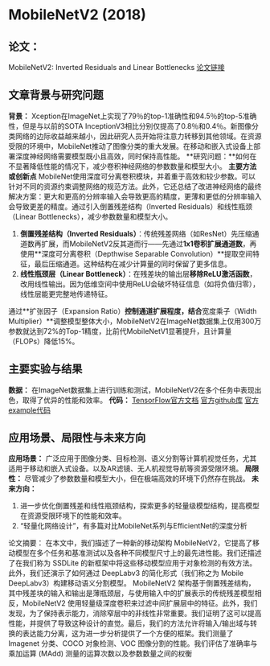 # MobileNetV2 (2018)
## 论文：
MobileNetV2: Inverted Residuals and Linear Bottlenecks
[论文链接](https://arxiv.org/abs/1801.04381)


## 文章背景与研究问题
**背景：**
Xception在ImageNet上实现了79％的top-1准确性和94.5％的top-5准确性，但是与以前的SOTA InceptionV3相比分别仅提高了0.8％和0.4％。新图像分类网络的边际收益越来越小，因此研究人员开始将注意力转移到其他领域。在资源受限的环境中，MobileNet推动了图像分类的重大发展。在移动和嵌入式设备上部署深度神经网络需要模型既小且高效，同时保持高性能。
**研究问题：**如何在不显著降低性能的情况下，减少卷积神经网络的参数数量和模型大小。
**主要方法或创新点**
MobileNet使用深度可分离卷积模块，并着重于高效和较少参数。可以针对不同的资源约束调整网络的规范方法。此外，它还总结了改进神经网络的最终解决方案：更大和更高的分辨率输入会导致更高的精度，更薄和更低的分辨率输入会导致更差的精度。通过引入倒置残差结构（Inverted Residuals）和线性瓶颈（Linear Bottlenecks），减少参数数量和模型大小。
1. **倒置残差结构（Inverted Residuals）**：传统残差网络（如ResNet）先压缩通道数再扩展，而MobileNetV2反其道而行——先通过**1x1卷积扩展通道数**，再使用**深度可分离卷积（Depthwise Separable Convolution）**提取空间特征，最后压缩通道。这种结构在减少计算量的同时保留了更多信息。  
2. **线性瓶颈层（Linear Bottleneck）**：在残差块的输出层**移除ReLU激活函数**，改用线性输出。因为低维空间中使用ReLU会破坏特征信息（如将负值归零），线性层能更完整地传递特征。  

通过**扩张因子（Expansion Ratio）**控制通道扩展程度，结合**宽度乘子（Width Multiplier）**调整模型整体大小，MobileNetV2在ImageNet数据集上仅用300万参数就达到72%的Top-1精度，比前代MobileNetV1显著提升，且计算量（FLOPs）降低15%。  
   
## 主要实验与结果
**数据：**
在ImageNet数据集上进行训练和测试，MobileNetV2在多个任务中表现出色，取得了优异的性能和效率。
**代码：**
[TensorFlow官方文档](https://www.tensorflow.org/api_docs/python/tf/keras/applications/MobileNetV2#returns)
[官方github库](https://github.com/tensorflow/models/tree/master/research/slim/nets/mobilenet)
[官方example代码](https://github.com/tensorflow/models/blob/master/research/slim/nets/mobilenet/mobilenet_example.ipynb)

## 应用场景、局限性与未来方向
**应用场景：**
广泛应用于图像分类、目标检测、语义分割等计算机视觉任务，尤其适用于移动和嵌入式设备。以及AR滤镜、无人机视觉导航等资源受限环境。
**局限性：**
尽管减少了参数数量和模型大小，但在极端高效的环境下仍然存在挑战。
**未来方向：**
1. 进一步优化倒置残差和线性瓶颈结构，探索更多的轻量级模型结构，提高模型在资源受限环境下的性能和效率。
2. “轻量化网络设计”，有多篇对比MobileNet系列与EfficientNet的深度分析


论文摘要：
在本文中，我们描述了一种新的移动架构 MobileNetV2，它提高了移动模型在多个任务和基准测试以及各种不同模型尺寸上的最先进性能。我们还描述了在我们称为 SSDLite 的新框架中将这些移动模型应用于对象检测的有效方法。此外，我们还演示了如何通过 DeepLabv3 的简化形式（我们称之为 Mobile DeepLabv3）构建移动语义分割模型。
MobileNetV2 架构基于倒置残差​​结构，其中残差块的输入和输出是薄瓶颈层，与使用输入中的扩展表示的传统残差模型相反，MobileNetV2 使用轻量级深度卷积来过滤中间扩展层中的特征。此外，我们发现，为了保持表示能力，消除窄层中的非线性非常重要。我们证明了这可以提高性能，并提供了导致这种设计的直觉。最后，我们的方法允许将输入/输出域与转换的表达能力分离，这为进一步分析提供了一个方便的框架。我们测量了 Imagenet 分类、​​COCO 对象检测、VOC 图像分割的性能。我们评估了准确率与乘加运算 (MAdd) 测量的运算次数以及参数数量之间的权衡
